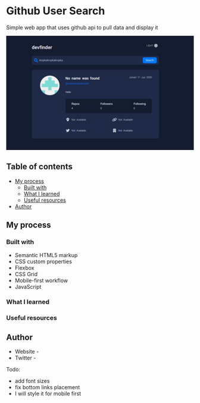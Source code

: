 # Github User Search

Simple web app that uses github api to pull data and display it

![](./screenshot.jpg)

## Table of contents

- [My process](#my-process)
  - [Built with](#built-with)
  - [What I learned](#what-i-learned)
  - [Useful resources](#useful-resources)
- [Author](#author)

## My process

### Built with

- Semantic HTML5 markup
- CSS custom properties
- Flexbox
- CSS Grid
- Mobile-first workflow
- JavaScript

### What I learned


### Useful resources


## Author

- Website - 
- Twitter - 

Todo:
- add font sizes
- fix bottom links placement
- I will style it for mobile first


